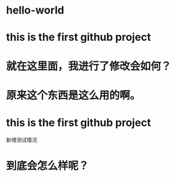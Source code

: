 # hello-world


# this is the first github project
# 就在这里面，我进行了修改会如何？
# 原来这个东西是这么用的啊。

# this is the first github project
新增测试情况


# 到底会怎么样呢？
